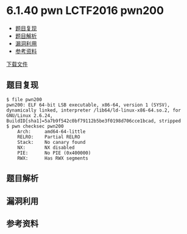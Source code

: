 # 6.1.40 pwn LCTF2016 pwn200

- [题目复现](#题目复现)
- [题目解析](#题目解析)
- [漏洞利用](#漏洞利用)
- [参考资料](#参考资料)

[下载文件](../src/writeup/6.1.40_pwn_lctf2016_pwn200)

## 题目复现

```text
$ file pwn200 
pwn200: ELF 64-bit LSB executable, x86-64, version 1 (SYSV), dynamically linked, interpreter /lib64/ld-linux-x86-64.so.2, for GNU/Linux 2.6.24, BuildID[sha1]=5a7b9f542c0bf79112b5be3f0198d706cce1bcad, stripped
$ pwn checksec pwn200 
    Arch:     amd64-64-little
    RELRO:    Partial RELRO
    Stack:    No canary found
    NX:       NX disabled
    PIE:      No PIE (0x400000)
    RWX:      Has RWX segments
```

## 题目解析

## 漏洞利用

## 参考资料
